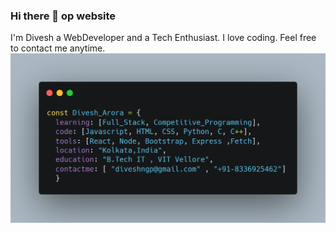 ### Hi there 👋 op website
I'm Divesh a WebDeveloper and a Tech Enthusiast.
I love coding.
Feel free to contact me anytime.
<img src="https://github.com/divesharora/divesharora/blob/master/carbon.png">

<!--
**divesharora/divesharora** is a ✨ _special_ ✨ repository because its `README.md` (this file) appears on your GitHub profile.

Here are some ideas to get you started:

- 🔭 I’m currently working on ...
- 🌱 I’m currently learning ...
- 👯 I’m looking to collaborate on ...
- 🤔 I’m looking for help with ...
- 💬 Ask me about ...
- 📫 How to reach me: ...
- 😄 Pronouns: ...
- ⚡ Fun fact: ...
-->


